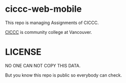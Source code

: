 # ciccc-web-mobile

This repo is managing Assignments of CICCC.

[CICCC](https://ciccc.ca/) is community college at Vancouver.

# LICENSE

NO ONE CAN NOT COPY THIS DATA.

But you know this repo is public so everybody can check.
